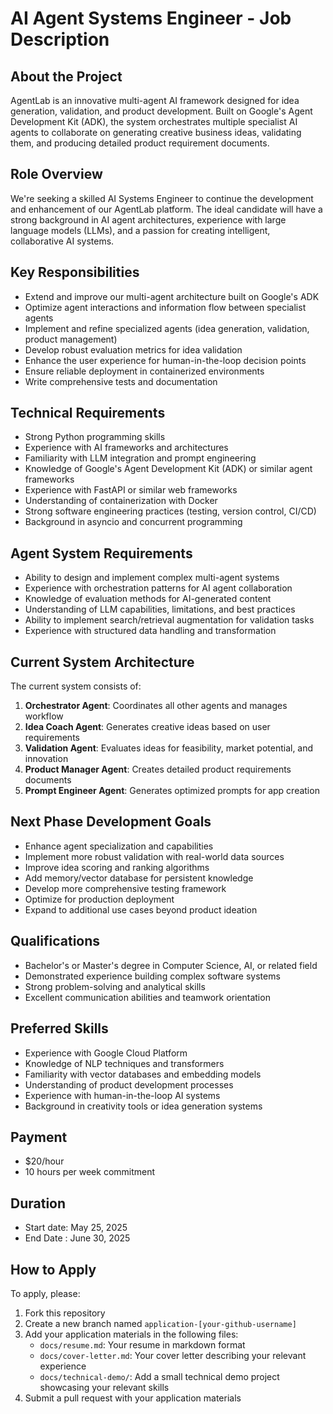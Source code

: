 # AI Agent Systems Engineer - Job Description

## About the Project

AgentLab is an innovative multi-agent AI framework designed for idea generation, validation, and product development. Built on Google's Agent Development Kit (ADK), the system orchestrates multiple specialist AI agents to collaborate on generating creative business ideas, validating them, and producing detailed product requirement documents.

## Role Overview

We're seeking a skilled AI Systems Engineer to continue the development and enhancement of our AgentLab platform. The ideal candidate will have a strong background in AI agent architectures, experience with large language models (LLMs), and a passion for creating intelligent, collaborative AI systems.

## Key Responsibilities

- Extend and improve our multi-agent architecture built on Google's ADK
- Optimize agent interactions and information flow between specialist agents
- Implement and refine specialized agents (idea generation, validation, product management)
- Develop robust evaluation metrics for idea validation
- Enhance the user experience for human-in-the-loop decision points
- Ensure reliable deployment in containerized environments
- Write comprehensive tests and documentation

## Technical Requirements

- Strong Python programming skills 
- Experience with AI frameworks and architectures
- Familiarity with LLM integration and prompt engineering
- Knowledge of Google's Agent Development Kit (ADK) or similar agent frameworks
- Experience with FastAPI or similar web frameworks
- Understanding of containerization with Docker
- Strong software engineering practices (testing, version control, CI/CD)
- Background in asyncio and concurrent programming

## Agent System Requirements

- Ability to design and implement complex multi-agent systems
- Experience with orchestration patterns for AI agent collaboration
- Knowledge of evaluation methods for AI-generated content
- Understanding of LLM capabilities, limitations, and best practices
- Ability to implement search/retrieval augmentation for validation tasks
- Experience with structured data handling and transformation

## Current System Architecture

The current system consists of:

1. **Orchestrator Agent**: Coordinates all other agents and manages workflow
2. **Idea Coach Agent**: Generates creative ideas based on user requirements
3. **Validation Agent**: Evaluates ideas for feasibility, market potential, and innovation
4. **Product Manager Agent**: Creates detailed product requirements documents
5. **Prompt Engineer Agent**: Generates optimized prompts for app creation

## Next Phase Development Goals

- Enhance agent specialization and capabilities
- Implement more robust validation with real-world data sources
- Improve idea scoring and ranking algorithms
- Add memory/vector database for persistent knowledge
- Develop more comprehensive testing framework
- Optimize for production deployment
- Expand to additional use cases beyond product ideation

## Qualifications

- Bachelor's or Master's degree in Computer Science, AI, or related field
- Demonstrated experience building complex software systems
- Strong problem-solving and analytical skills
- Excellent communication abilities and teamwork orientation

## Preferred Skills

- Experience with Google Cloud Platform
- Knowledge of NLP techniques and transformers
- Familiarity with vector databases and embedding models
- Understanding of product development processes
- Experience with human-in-the-loop AI systems
- Background in creativity tools or idea generation systems

## Payment

- $20/hour 
- 10 hours per week commitment

## Duration

- Start date: May 25, 2025
- End Date : June 30, 2025

## How to Apply

To apply, please:
1. Fork this repository
2. Create a new branch named `application-[your-github-username]`
3. Add your application materials in the following files:
   - `docs/resume.md`: Your resume in markdown format
   - `docs/cover-letter.md`: Your cover letter describing your relevant experience
   - `docs/technical-demo/`: Add a small technical demo project showcasing your relevant skills
4. Submit a pull request with your application materials


